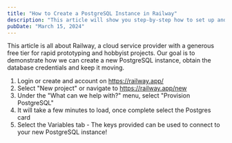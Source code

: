 ```yaml
---
title: "How to Create a PostgreSQL Instance in Railway"
description: "This article will show you step-by-step how to set up and configure a PostgreSQL database instance using Railway's cloud platform."
pubDate: "March 15, 2024"
---
```


This article is all about Railway, a cloud service provider with a generous free tier for rapid prototyping and hobbyist projects. Our goal is to demonstrate how we can create a new PostgreSQL instance, obtain the database credentials and keep it moving.

1. Login or create and account on https://railway.app/
2. Select "New project" or navigate to https://railway.app/new
3. Under the "What can we help with?" menu, select "Provision PostgreSQL"
4. It will take a few minutes to load, once complete select the Postgres card
5. Select the Variables tab - The keys provided can be used to connect to your new PostgreSQL instance!

